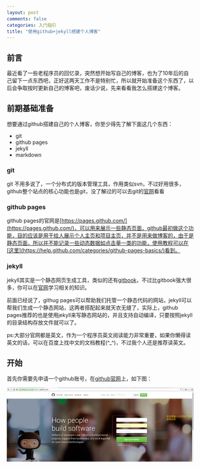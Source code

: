 ```yaml
---
layout: post
comments: false
categories: 入门指引
title: "使用github+jekyll搭建个人博客"
---
```


## 前言

最近看了一些老程序员的回忆录，突然想开始写自己的博客，也为了10年后的自己留下一点东西吧，正好这两天工作不是特别忙，所以就开始准备这个东西了，以后会争取按时更新自己的博客吧，废话少说，先来看看我怎么搭建这个博客。

## 前期基础准备

想要通过github搭建自己的个人博客，你至少得先了解下面这几个东西：

* git
* github pages
* jekyll
* markdown

### git

git 不用多说了，一个分布式的版本管理工具，作用类似svn，不过好用很多，github整个站点的核心功能也是git，没了解过的可以去git的[官网](https://git-scm.com/)看看

### github pages

github pages的官网是[https://pages.github.com/](https://pages.github.com/)，可以用来展示一些静态页面，github最初做这个功能，目的应该是用于给人展示个人主页和项目主页，并不是用来做博客的，由于是静态页面，所以并不能记录一些动态数据如点击量一类的功能，使用教程可以在[这里](https://help.github.com/categories/github-pages-basics/)看到。

### jekyll

jekyll其实是一个静态网页生成工具，类似的还有[gitbook](https://www.gitbook.com/)，不过比gitbook强大很多，你可以在[官网](https://jekyllrb.com/)学习相关的知识。

前面已经说了，githug pages可以帮助我们托管一个静态代码的网站，jekyll可以帮我们生成一个静态网站，这两者搭配起来就天衣无缝了，实际上，github pages推荐的也是使用jekyll来写静态网站的，并且支持自动编译，只要按照jekyll的目录结构存放文件就可以了。

ps:大部分官网都是英文，作为一个程序员英文阅读能力非常重要，如果你懒得读英文的话，可以在百度上找中文的文档教程(^_^)，不过我个人还是推荐读英文。

## 开始

首先你需要先申请一个github账号，在[github官网](https://github.com/)上，如下图：

![enter description here][1]


  [1]: /static/img/blog/setup-my-blog/sign_up_in_github.png "sign_up_in_github.png"